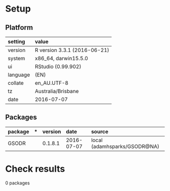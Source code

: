 # Setup

## Platform

|setting  |value                        |
|:--------|:----------------------------|
|version  |R version 3.3.1 (2016-06-21) |
|system   |x86_64, darwin15.5.0         |
|ui       |RStudio (0.99.902)           |
|language |(EN)                         |
|collate  |en_AU.UTF-8                  |
|tz       |Australia/Brisbane           |
|date     |2016-07-07                   |

## Packages

|package |*  |version |date       |source                       |
|:-------|:--|:-------|:----------|:----------------------------|
|GSODR   |   |0.1.8.1 |2016-07-07 |local (adamhsparks/GSODR@NA) |

# Check results
0 packages


